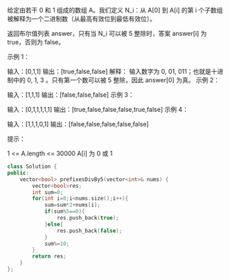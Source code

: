 给定由若干 0 和 1 组成的数组 A。我们定义 N_i：从 A[0] 到 A[i] 的第 i 个子数组被解释为一个二进制数（从最高有效位到最低有效位）。

返回布尔值列表 answer，只有当 N_i 可以被 5 整除时，答案 answer[i] 为 true，否则为 false。

 

示例 1：

输入：[0,1,1]
输出：[true,false,false]
解释：
输入数字为 0, 01, 011；也就是十进制中的 0, 1, 3 。只有第一个数可以被 5 整除，因此 answer[0] 为真。
示例 2：

输入：[1,1,1]
输出：[false,false,false]
示例 3：

输入：[0,1,1,1,1,1]
输出：[true,false,false,false,true,false]
示例 4：

输入：[1,1,1,0,1]
输出：[false,false,false,false,false]


提示：

1 <= A.length <= 30000
A[i] 为 0 或 1

```cpp
class Solution {
public:
    vector<bool> prefixesDivBy5(vector<int>& nums) {
        vector<bool>res;
        int sum=0;
        for(int i=0;i<nums.size();i++){
            sum=sum*2+nums[i];
            if(sum%5==0){
                res.push_back(true);
            }else{
                res.push_back(false);
            }
            sum%=10;
        }
        return res;
    }
};
```

